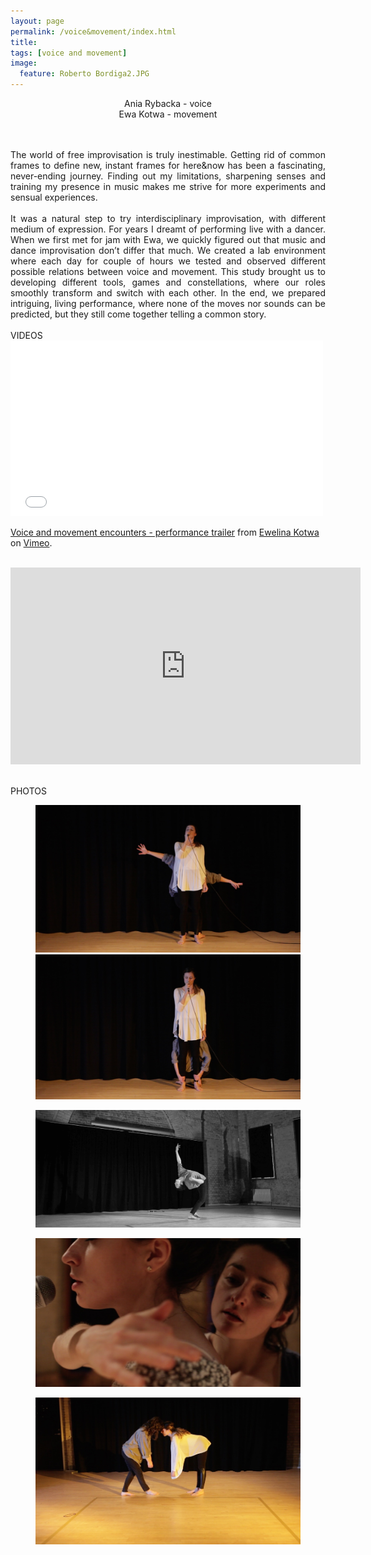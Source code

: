 ```yaml
---
layout: page
permalink: /voice&movement/index.html
title:
tags: [voice and movement]
image:
  feature: Roberto Bordiga2.JPG
---
```

<center>
Ania Rybacka - voice<br>
Ewa Kotwa - movement
</center>
<br><br>

<p align="justify">The world of free improvisation is truly inestimable. Getting rid of common frames to define new, instant frames for here&now has been a fascinating, never-ending journey. Finding out my limitations, sharpening senses and training my presence in music makes me strive for more experiments and sensual experiences.
<br><br>
It was a natural step to try interdisciplinary improvisation, with different medium of expression. 
For years I dreamt of performing live with a dancer. When we first met for jam with Ewa, we quickly figured out that music and dance improvisation don’t differ that much. We created a lab environment where each day for couple of hours we tested and observed different possible relations between voice and movement. This study brought us to developing different tools, games and constellations, where our roles smoothly transform and switch with each other. In the end, we prepared intriguing, living performance, where none of the moves nor sounds can be predicted, but they still come together telling a common story. 
<br><br>
VIDEOS
<br>
<iframe src="//player.vimeo.com/video/119119528" width="500" height="281" frameborder="0" webkitallowfullscreen mozallowfullscreen allowfullscreen></iframe> <p><a href="https://vimeo.com/119119528">Voice and movement encounters - performance trailer</a> from <a href="https://vimeo.com/user28031764">Ewelina Kotwa</a> on <a href="https://vimeo.com">Vimeo</a>.</p>
<br>
<iframe width="560" height="315" src="https://www.youtube.com/embed/UurconuNloM" frameborder="0" allowfullscreen></iframe>
<br><br>

PHOTOS


<figure class="half">
    <a href="/images/Voice and Movement1.jpg"><img src="/images/Voice and Movement1.jpg"></a>
    <a href="/images/Voice and Movement2.jpg"><img src="/images/Voice and Movement2.jpg"></a>
</figure>
    
<figure>
    <a href="/images/Voice and Movement6.jpg"><img src="/images/Voice and Movement6.jpg"></a>
</figure>

<figure>
    <a href="/images/Voice and Movement4.jpg"><img src="/images/Voice and Movement4.jpg"></a>
</figure>

<figure>   
    <a href="/images/Voice and Movement7.jpg"><img src="/images/Voice and Movement7.jpg"></a>
</figure>    


